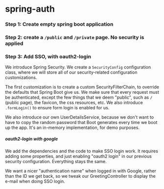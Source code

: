 # spring-auth
### Step 1: Create empty spring boot application

### Step 2:  create a `/public` and `/private` page. No security is applied

### Step 3: Add SSO, with oauth2-login

We introduce Spring Security. We create a `SecurityConfig` configuration class, where we will store all of our security-related configuration customizations.

The first customization is to create a custom SecurityFilterChain, to override the defaults that
Spring Boot give us. We make sure that every request must be authenticated, except the few things that we deem "public", such as `/` (public page), the favicon, the css resources, etc. We also introduce `.formLogin()` to ensure form login is enabled for us.

We also introduce our own UserDetailsService, because we don't want to have to copy the random
password that Boot generates every time we boot up the app. It's an in-memory implementation, for demo purposes.

#####   oauth2-login with google 

We add the dependencies and the code to make SSO login work. It requires adding some properties, and just enabling "oauth2 login" in our previous security configuration. Everything stays the same.

We want a nicer "authentication name" when logged in with Google, rather than the ID we get back, so we tweak our GreetingController to display the e-mail when doing SSO login.



